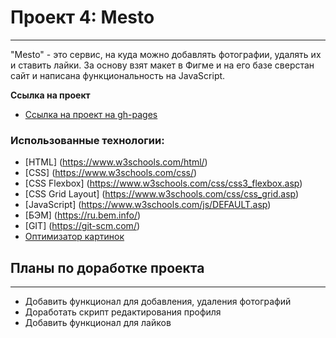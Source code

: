 # Проект 4: Mesto
------

"Mesto" - это сервис, на куда можно добавлять фотографии, удалять их и ставить лайки. 
За основу взят макет в Фигме и на его базе сверстан сайт и написана функциональность на JavaScript.


**Ссылка на проект**

* [Ссылка на проект на gh-pages](https://yapracticum.github.io/mesto/)


### Использованные технологии:

* [HTML] (https://www.w3schools.com/html/)
* [CSS] (https://www.w3schools.com/css/)
* [CSS Flexbox] (https://www.w3schools.com/css/css3_flexbox.asp)
* [CSS Grid Layout] (https://www.w3schools.com/css/css_grid.asp)
* [JavaScript] (https://www.w3schools.com/js/DEFAULT.asp)
* [БЭМ] (https://ru.bem.info/)
* [GIT] (https://git-scm.com/)
* [Оптимизатор картинок](https://tinypng.com/)


## Планы по доработке проекта
------

* Добавить функционал для добавления, удаления фотографий
* Доработать скрипт редактирования профиля
* Добавить функционал для лайков